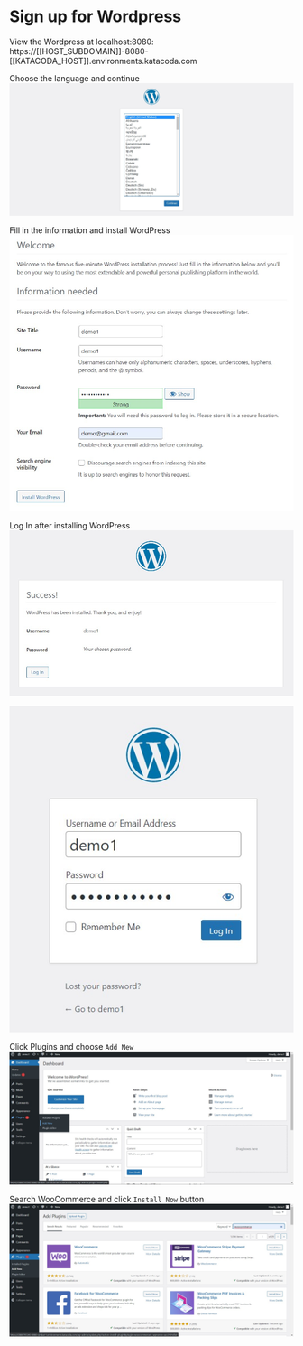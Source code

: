 # Sign up for Wordpress

View the Wordpress at localhost:8080:
https://[[HOST_SUBDOMAIN]]-8080-[[KATACODA_HOST]].environments.katacoda.com

Choose the language and continue
![Katacoda Logo](./assets/pic001.jpg)

Fill in the information and install WordPress
![Katacoda Logo](./assets/pic002.jpg)

Log In after installing WordPress
![Katacoda Logo](./assets/pic003.jpg)

![Katacoda Logo](./assets/pic004.jpg)

Click Plugins and choose `Add New`
![Katacoda Logo](./assets/pic005.jpg)

Search WooCommerce and click `Install Now` button
![Katacoda Logo](./assets/pic006.jpg)

